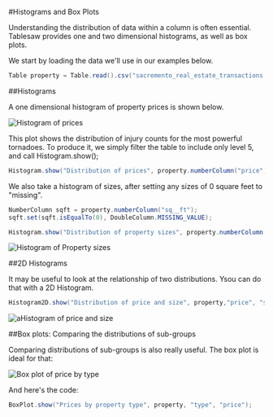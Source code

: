 #Histograms and Box Plots

Understanding the distribution of data within a column is often essential. Tablesaw provides one and two dimensional histograms, as well as box plots.  

We start by loading the data we'll use in our examples below. 

```Java
Table property = Table.read().csv("sacremento_real_estate_transactions.csv");
```

##Histograms

A one dimensional histogram of property prices is shown below. 

![Histogram of prices](https://jtablesaw.github.io/tablesaw/userguide/images/eda/histogram1.png)

This plot shows the distribution of injury counts for the most powerful tornadoes. To produce it, we simply filter the table to include only level 5, and call Histogram.show();

```Java
Histogram.show("Distribution of prices", property.numberColumn("price"));
```

We also take a histogram of sizes, after setting any sizes of 0 square feet to "missing".

```java
NumberColumn sqft = property.numberColumn("sq__ft");
sqft.set(sqft.isEqualTo(0), DoubleColumn.MISSING_VALUE);

Histogram.show("Distribution of property sizes", property.numberColumn("sq__ft"));
```

![Histogram of Property sizes](https://jtablesaw.github.io/tablesaw/userguide/images/eda/histogram2.png)

##2D Histograms

It may be useful to look at the relationship of two distributions. Ysou can do that with a 2D Histogram. 

```Java
Histogram2D.show("Distribution of price and size", property,"price", "sq__ft");
```

![aHistogram of price and size](https://jtablesaw.github.io/tablesaw/userguide/images/eda/histogram2d.png)

##Box plots: Comparing the distributions of sub-groups

Comparing distributions of sub-groups is also really useful.  The box plot is ideal for that:  

![Box plot of price by type](https://jtablesaw.github.io/tablesaw/userguide/images/eda/box1.png)

And here's the code:

```java
BoxPlot.show("Prices by property type", property, "type", "price");
```

